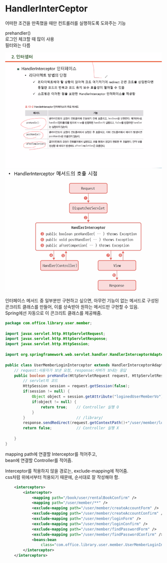 # HandlerInterCeptor  
어떠한 조건을 만족했을 때만 컨트롤러를 실행하도록 도와주는 기능  

prehandler()  
로그인 체크할 때 많이 사용  
필터와는 다름  

![alt text](images/HandlerInterceptor.PNG)  
![alt text](images/HandlerInterceptor_Method.PNG)  

인터페이스 메서드 중 일부분만 구현하고 싶으면, 아무런 기능이 없는 메서드로 구성된 콘크리트 클래스를 만들어, 이를 상속받아 원하는 메서드만 구현할 수 있음.  
Spring에선 자동으로 이 콘크리트 클래스를 제공해줌.  

```java
package com.office.library.user.member;

import javax.servlet.http.HttpServletRequest;
import javax.servlet.http.HttpServletResponse;
import javax.servlet.http.HttpSession;

import org.springframework.web.servlet.handler.HandlerInterceptorAdapter;

public class UserMemberLoginInterceptor extends HandlerInterceptorAdapter {
	// request:사용자가 보낸 요청, response:서버가 보내는 응답
	public boolean preHandle(HttpServletRequest request, HttpServletResponse response, Object handler) throws Exception {
		// servlet의 코드
		HttpSession session = request.getSession(false);
		if(session != null) {
			Object object = session.getAttribute("loginedUserMemberVo");
			if(object != null) {
				return true;	// Controller 실행 O
			}
		}						// /library/
		response.sendRedirect(request.getContextPath()+"/user/member/loginForm");
		return false;			// Controller 실행 X
		
	}
}

```

mapping path에 연결할 Interceptor를 적어주고,  
bean에 연결할 Controller를 적어줌.  

Interceptor를 적용하지 않을 경로는, exclude-mapping에 적어줌.  
css처럼 위에서부터 적용되기 때문에, 순서대로 잘 작성해야 함.
```xml
	<interceptors>
		<interceptor>
			<mapping path="/book/user/rentalBookConfirm" />
			<mapping path="/user/member/**" />
			<exclude-mapping path="/user/member/createAccountForm" />
			<exclude-mapping path="/user/member/createAccountConfirm" />
			<exclude-mapping path="/user/member/loginForm" />
			<exclude-mapping path="/user/member/loginConfirm" />
			<exclude-mapping path="/user/member/findPasswordForm" />
			<exclude-mapping path="/user/member/findPasswordConfirm" />
			<beans:bean 
				class="com.office.library.user.member.UserMemberLoginInterceptor" />
		</interceptor>
	</interceptors>
```